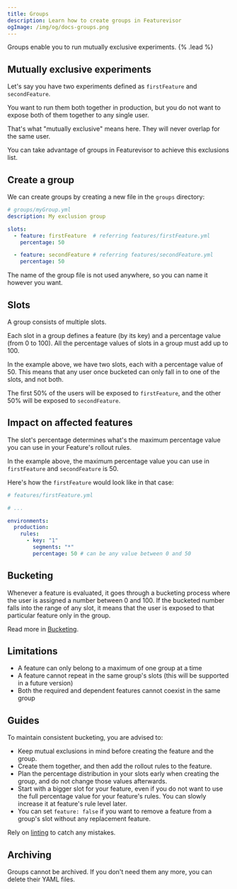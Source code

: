 ```yaml
---
title: Groups
description: Learn how to create groups in Featurevisor
ogImage: /img/og/docs-groups.png
---
```


Groups enable you to run mutually exclusive experiments. {% .lead %}

## Mutually exclusive experiments

Let's say you have two experiments defined as `firstFeature` and `secondFeature`.

You want to run them both together in production, but you do not want to expose both of them together to any single user.

That's what "mutually exclusive" means here. They will never overlap for the same user.

You can take advantage of groups in Featurevisor to achieve this exclusions list.

## Create a group

We can create groups by creating a new file in the `groups` directory:

```yml
# groups/myGroup.yml
description: My exclusion group

slots:
  - feature: firstFeature  # referring features/firstFeature.yml
    percentage: 50

  - feature: secondFeature # referring features/secondFeature.yml
    percentage: 50
```

The name of the group file is not used anywhere, so you can name it however you want.

## Slots

A group consists of multiple slots.

Each slot in a group defines a feature (by its key) and a percentage value (from 0 to 100). All the percentage values of slots in a group must add up to 100.

In the example above, we have two slots, each with a percentage value of 50. This means that any user once bucketed can only fall in to one of the slots, and not both.

The first 50% of the users will be exposed to `firstFeature`, and the other 50% will be exposed to `secondFeature`.

## Impact on affected features

The slot's percentage determines what's the maximum percentage value you can use in your Feature's rollout rules.

In the example above, the maximum percentage value you can use in `firstFeature` and `secondFeature` is 50.

Here's how the `firstFeature` would look like in that case:

```yml
# features/firstFeature.yml

# ...

environments:
  production:
    rules:
      - key: "1"
        segments: "*"
        percentage: 50 # can be any value between 0 and 50
```

## Bucketing

Whenever a feature is evaluated, it goes through a bucketing process where the user is assigned a number between 0 and 100. If the bucketed number falls into the range of any slot, it means that the user is exposed to that particular feature only in the group.

Read more in [Bucketing](/docs/bucketing).

## Limitations

- A feature can only belong to a maximum of one group at a time
- A feature cannot repeat in the same group's slots (this will be supported in a future version)
- Both the required and dependent features cannot coexist in the same group

## Guides

To maintain consistent bucketing, you are advised to:

- Keep mutual exclusions in mind before creating the feature and the group.
- Create them together, and then add the rollout rules to the feature.
- Plan the percentage distribution in your slots early when creating the group, and do not change those values afterwards.
- Start with a bigger slot for your feature, even if you do not want to use the full percentage value for your feature's rules. You can slowly increase it at feature's rule level later.
- You can set `feature: false` if you want to remove a feature from a group's slot without any replacement feature.

Rely on [linting](/docs/linting) to catch any mistakes.

## Archiving

Groups cannot be archived. If you don't need them any more, you can delete their YAML files.

